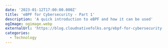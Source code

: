 ```yaml
---
date: '2023-01-12T17:00:00.000Z'
title: 'eBPF for Cybersecurity - Part 1'
description: 'A quick introduction to eBPF and how it can be used'
ogImage: ogimage.webp
externalUrl: 'https://blog.cloudnativefolks.org/ebpf-for-cybersecurity-part-1'
categories:
  - Technology
---
```

